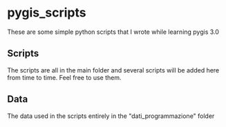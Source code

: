 # pygis_scripts

These are some simple python scripts that I wrote while learning pygis 3.0

## Scripts 

The scripts are all in the main folder and several scripts will be added here from time to time.
Feel free to use them.

## Data

The data used in the scripts entirely in the "dati_programmazione" folder


